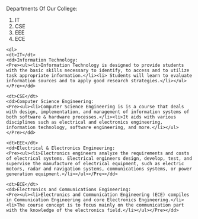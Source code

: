 <!DOCTYPE html>
<html>
<head>
    <title> DEPARTMENT </title>
</head>
<body>
    <p>Departments Of Our College:<p>
    <ol>
    <li>IT</li>
    <li>CSE</li>
    <li>EEE</li>
    <li>ECE</li>
    </ol>
    
    <dl>
    <dt>IT</dt>
    <dd>Information Technology:
    <Pre><ul><li>Information Technology is designed to provide students with the basic skills necessary to identify, to access and to utilize task appropriate information.</li><li> Students will learn to evaluate information sources and to apply good research strategies.</li></ul></Pre></dd>
    
    <dt>CSE</dt>
    <dd>Computer Science Engineering:
    <Pre><ul><li>Computer Science Engineering is is a course that deals with design, implementation, and management of information systems of both software & hardware processes.</li><li>It aids with various disciplines such as electrical and electronics engineering, information technology, software engineering, and more.</li></ul></Pre></dd>
    
    <dt>EEE</dt>
    <dd>Electrical & Electronics Engineering:
    <Pre><ul><li>Electronics engineers analyze the requirements and costs of electrical systems. Electrical engineers design, develop, test, and supervise the manufacture of electrical equipment, such as electric motors, radar and navigation systems, communications systems, or power generation equipment.</li></ul></Pre></dd>
    
    <dt>ECE</dt>
    <dd>Electronics and Communications Engineering:
    <Pre><ul><li>Electronics and Communication Engineering (ECE) compiles in Communication Engineering and core Electronics Engineering.</li><li>The course concept is to focus mainly on the communication part with the knowledge of the electronics field.</li></ul></Pre></dd>
   </dl>
</body>
</html>

